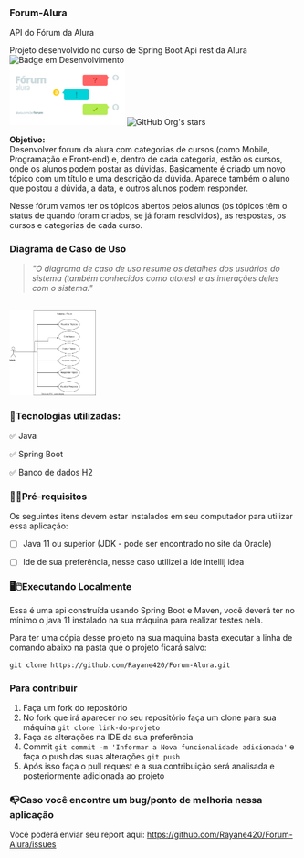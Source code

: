 ### Forum-Alura
API do Fórum da Alura

Projeto desenvolvido no curso de Spring Boot Api rest da Alura <br>
![Badge em Desenvolvimento](http://img.shields.io/static/v1?label=STATUS&message=%20CONCLUÍDO&color=GREEN&style=for-the-badge)<br>
<img src="https://github.com/Rayane420/Forum-Alura/blob/master/ForumAlura.png" width="40%" height="30%"/> 
![GitHub Org's stars](https://img.shields.io/github/stars/Rayane420?style=social)

**Objetivo:** 
<br>
Desenvolver forum da alura com categorias de cursos (como Mobile, Programação e Front-end) e, dentro de cada categoria, estão os cursos, onde os alunos podem postar as dúvidas. 
Basicamente é criado um novo tópico com um título e uma descrição da dúvida. 
Aparece também o aluno que postou a dúvida, a data, e outros alunos podem responder. 

Nesse fórum vamos ter os tópicos abertos pelos alunos (os tópicos têm o status de quando foram criados, se já foram resolvidos), as respostas, os cursos e categorias de cada curso.

### Diagrama de Caso de Uso
> *"O diagrama de caso de uso resume os detalhes dos usuários do sistema (também conhecidos como atores) e as interações deles com o sistema."*
<br>  

<img src="https://github.com/Rayane420/Forum-Alura/blob/master/docs/diagramaDeCasoDeUso.svg" width="30%" height="30%"/> 



### 🚀Tecnologias utilizadas:
✅ Java

✅ Spring Boot

✅ Banco de dados H2




### 🚨🔧Pré-requisitos 
Os seguintes itens devem estar instalados em seu computador para utilizar essa aplicação:
- [ ] Java 11 ou superior (JDK - pode ser encontrado no site da Oracle)
- [ ] Ide de sua preferência, nesse caso utilizei a ide intellij idea


### 🖥️🖱️Executando Localmente

Essa é uma api construída usando Spring Boot e Maven, você deverá ter no mínimo o java 11 instalado na sua máquina para realizar testes nela.

Para ter uma cópia desse projeto na sua máquina basta executar a linha de comando abaixo na pasta que o projeto ficará salvo:

```
git clone https://github.com/Rayane420/Forum-Alura.git
```

### Para contribuir

1. Faça um fork do repositório
2. No fork que irá aparecer no seu repositório faça um clone para sua máquina ```git clone link-do-projeto```
3. Faça as alterações na IDE da sua preferência
4. Commit ```git commit -m 'Informar a Nova funcionalidade adicionada'``` e faça o push das suas alterações ```git push```
6. Após isso faça o pull request e a sua contribuição será analisada e posteriormente adicionada ao projeto


### 📭Caso você encontre um bug/ponto de melhoria nessa aplicação

Você poderá enviar seu report aqui: https://github.com/Rayane420/Forum-Alura/issues
